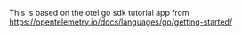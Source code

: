 
This is based on the otel go sdk tutorial app from
https://opentelemetry.io/docs/languages/go/getting-started/


